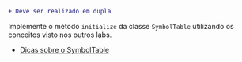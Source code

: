 ```diff
+ Deve ser realizado em dupla
```

Implemente o método `initialize` da classe `SymbolTable` utilizando os conceitos visto nos outros labs.

- [Dicas sobre o SymbolTable](H-Assembler-Dicas-SymbolTable)